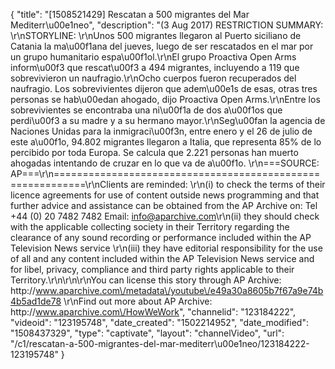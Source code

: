 {
    "title": "[1508521429] Rescatan a 500 migrantes del Mar Mediterr\u00e1neo",
    "description": "(3 Aug 2017) RESTRICTION SUMMARY: \r\nSTORYLINE: \r\nUnos 500 migrantes llegaron al Puerto siciliano de Catania la ma\u00f1ana del jueves, luego de ser rescatados en el mar por un grupo humanitario espa\u00f1ol.\r\nEl grupo Proactiva Open Arms inform\u00f3 que rescat\u00f3 a 494 migrantes, incluyendo a 119 que sobrevivieron un naufragio.\r\nOcho cuerpos fueron recuperados del naufragio. Los sobrevivientes dijeron que adem\u00e1s de esas, otras tres personas se hab\u00edan ahogado, dijo Proactiva Open Arms.\r\nEntre los sobrevivientes se encontraba una ni\u00f1a de dos a\u00f1os que perdi\u00f3 a su madre y a su hermano mayor.\r\nSeg\u00fan la agencia de Naciones Unidas para la inmigraci\u00f3n, entre enero y el 26 de julio de este a\u00f1o, 94.802 migrantes llegaron a Italia, que representa 85% de lo percibido por toda Europa. Se calcula que 2.221 personas han muerto ahogadas intentando de cruzar en lo que va de a\u00f1o. \r\n===SOURCE: AP===\r\n===========================================================\r\nClients are reminded: \r\n(i) to check the terms of their licence agreements for use of content outside news programming and that further advice and assistance can be obtained from the AP Archive on: Tel +44 (0) 20 7482 7482 Email: info@aparchive.com\r\n(ii) they should check with the applicable collecting society in their Territory regarding the clearance of any sound recording or performance included within the AP Television News service \r\n(iii) they have editorial responsibility for the use of all and any content included within the AP Television News service and for libel, privacy, compliance and third party rights applicable to their Territory.\r\n\r\n\r\nYou can license this story through AP Archive: http:\/\/www.aparchive.com\/metadata\/youtube\/e49a30a8605b7f67a9e74b4b5ad1de78 \r\nFind out more about AP Archive: http:\/\/www.aparchive.com\/HowWeWork",
    "channelid": "123184222",
    "videoid": "123195748",
    "date_created": "1502214952",
    "date_modified": "1508437329",
    "type": "captivate",
    "layout": "channelVideo",
    "url": "\/c1\/rescatan-a-500-migrantes-del-mar-mediterr\u00e1neo\/123184222-123195748"
}
